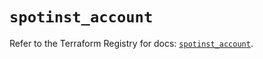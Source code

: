# `spotinst_account`

Refer to the Terraform Registry for docs: [`spotinst_account`](https://registry.terraform.io/providers/spotinst/spotinst/1.201.0/docs/resources/account).
